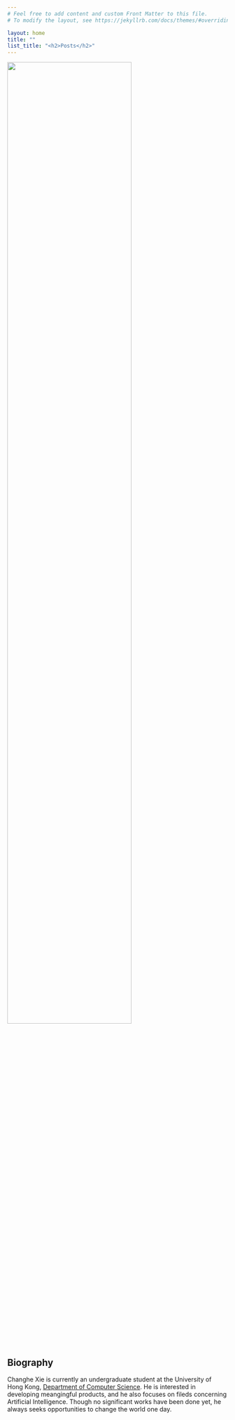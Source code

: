 ```yaml
---
# Feel free to add content and custom Front Matter to this file.
# To modify the layout, see https://jekyllrb.com/docs/themes/#overriding-theme-defaults

layout: home
title: ""
list_title: "<h2>Posts</h2>"
---
```

<!-- TODO: Let the profile be in the position of the left of the Biography -->
<!-- ![MeSkydiving]({{ site.url }}/assets/profile.jpg) -->
<div class = "homeleft">
    <img src="/assets/profile.jpg" width="75%" style="display:inline-block;"/>
</div>
<div class = "homeright">
    <h2>Biography</h2>
    <p>
        Changhe Xie is currently an undergraduate student at the University of Hong Kong, <a href="https://www.cs.hku.hk/">Department of Computer Science</a>. He is interested in developing meangingful products, and he also focuses on fileds concerning Artificial Intelligence. Though no significant works have been done yet, he always seeks opportunities to change the world one day.
    </p>
</div>

